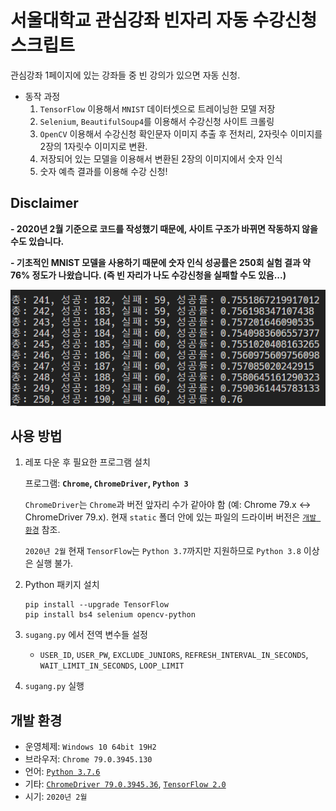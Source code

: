 # 서울대학교 관심강좌 빈자리 자동 수강신청 스크립트

관심강좌 1페이지에 있는 강좌들 중 빈 강의가 있으면 자동 신청.

- 동작 과정
  1. `TensorFlow` 이용해서 `MNIST` 데이터셋으로 트레이닝한 모델 저장
  2. `Selenium`, `BeautifulSoup4`를 이용해서 수강신청 사이트 크롤링
  3. `OpenCV` 이용해서 수강신청 확인문자 이미지 추출 후 전처리, 2자릿수 이미지를 2장의 1자릿수 이미지로 변환.
  4. 저장되어 있는 모델을 이용해서 변환된 2장의 이미지에서 숫자 인식
  5. 숫자 예측 결과를 이용해 수강 신청!

## Disclaimer
  
**- 2020년 2월 기준으로 코드를 작성했기 때문에, 사이트 구조가 바뀌면 작동하지 않을 수도 있습니다.**

**- 기초적인 MNIST 모델을 사용하기 때문에 숫자 인식 성공률은 250회 실험 결과 약 76% 정도가 나왔습니다. (즉 빈 자리가 나도 수강신청을 실패할 수도 있음...)**

![success_rate](./static/success_rate.png)

## 사용 방법

1. 레포 다운 후 필요한 프로그램 설치

    프로그램: **`Chrome`, `ChromeDriver`, `Python 3`**

    `ChromeDriver`는 `Chrome`과 버전 앞자리 수가 같아야 함 (예: Chrome 79.x <-> ChromeDriver 79.x). 현재 `static` 폴더 안에 있는 파일의 드라이버 버전은 [`개발 환경`](#개발-환경) 참조.

    `2020년 2월` 현재 `TensorFlow`는 `Python 3.7`까지만 지원하므로 `Python 3.8` 이상은 실행 불가.

2. Python 패키지 설치

    ```shell
    pip install --upgrade TensorFlow
    pip install bs4 selenium opencv-python
    ```

3. `sugang.py` 에서 전역 변수들 설정

    - `USER_ID`, `USER_PW`, `EXCLUDE_JUNIORS`, `REFRESH_INTERVAL_IN_SECONDS`, `WAIT_LIMIT_IN_SECONDS`, `LOOP_LIMIT`

4. `sugang.py` 실행

## 개발 환경

- 운영체제: `Windows 10 64bit 19H2`
- 브라우저: `Chrome 79.0.3945.130`
- 언어: [`Python 3.7.6`](https://www.python.org/downloads/release/python-376/)
- 기타: [`ChromeDriver 79.0.3945.36`](https://chromedriver.chromium.org/downloads), [`TensorFlow 2.0`](https://www.tensorflow.org/install)
- 시기: `2020년 2월`
